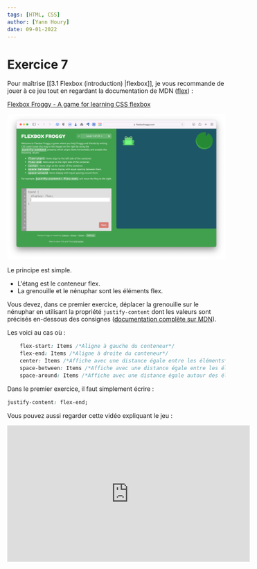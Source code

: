 ```yaml
---
tags: [HTML, CSS]
author: [Yann Houry]
date: 09-01-2022
---
```


# Exercice 7
Pour maîtrise [[3.1 Flexbox (introduction) |flexbox]], je vous recommande de jouer à ce jeu tout en regardant la documentation de MDN ([flex](https://developer.mozilla.org/fr/docs/Web/CSS/flex)) :

[Flexbox Froggy - A game for learning CSS flexbox](https://flexboxfroggy.com/)

![](https://github.com/YannHY/html-css-js/blob/main/Images/flexbox-froggy.png)

Le principe est simple. 

- L'étang est le conteneur flex.
- La grenouille et le nénuphar sont les éléments flex.

Vous devez, dans ce premier exercice, déplacer la grenouille sur le nénuphar en utilisant la propriété `justify-content` dont les valeurs sont précisés en-dessous des consignes ([documentation complète sur MDN](https://developer.mozilla.org/fr/docs/Web/CSS/justify-content)).

Les voici au cas où :

```CSS
    flex-start: Items /*Aligne à gauche du conteneur*/
    flex-end: Items /*Aligne à droite du conteneur*/
    center: Items /*Affiche avec une distance égale entre les éléments*/
    space-between: Items /*Affiche avec une distance égale entre les éléments*/
    space-around: Items /*Affiche avec une distance égale autour des éléments*/
```

Dans le premier exercice, il faut simplement écrire :

```CSS
justify-content: flex-end;
```

Vous pouvez aussi regarder cette vidéo expliquant le jeu :

<iframe width="560" height="315" src="https://www.youtube.com/embed/OmHPegyY3UU" title="YouTube video player" frameborder="0" allow="accelerometer; autoplay; clipboard-write; encrypted-media; gyroscope; picture-in-picture" allowfullscreen></iframe>

